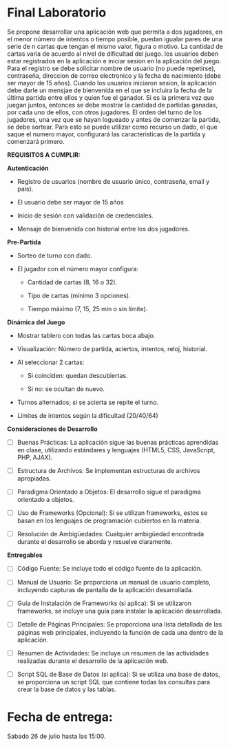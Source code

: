 # Final Laboratorio
Se propone desarrollar una aplicación web que permita a dos jugadores, en el menor número de intentos o tiempo posible, puedan igualar pares de una serie de n cartas que tengan el mismo valor, figura o motivo. La cantidad de cartas varía de acuerdo al nivel de dificultad del juego. los usuarios deben estar registrados en la aplicación e iniciar sesion en la aplicación del juego. Para el registro se debe solicitar nombre de usuario (no puede repetirse), contraseña, direccion de correo electronico y la fecha de nacimiento (debe ser mayor de 15 años).
Cuando los usuarios iniciaron sesion, la aplicación debe darle un mensjae de bienvenida en el que se incluira la fecha de la última partida entre ellos y quien fue el ganador. Si es la primera vez que juegan juntos, entonces se debe mostrar la cantidad de partidas ganadas, por cada uno de ellos, con otros jugadores.
El orden del turno de los jugadores, una vez que se hayan logueado y antes de comenzar la partida, se debe sortear. Para esto se puede utilizar como recurso un dado, el que saque el numero mayor, configurará las caracteristicas de la partida y comenzará primero.

**REQUISITOS A CUMPLIR:**

**Autenticación**

* Registro de usuarios (nombre de usuario único, contraseña, email y país).

* El usuario debe ser mayor de 15 años

* Inicio de sesión con validación de credenciales.

* Mensaje de bienvenida con historial entre los dos jugadores.

**Pre-Partida**

* Sorteo de turno con dado.

* El jugador con el número mayor configura:

  +  Cantidad de cartas (8, 16 o 32).

   + Tipo de cartas (mínimo 3 opciones).

   + Tiempo máximo (7, 15, 25 min o sin límite).


**Dinámica del Juego**

* Mostrar tablero con todas las cartas boca abajo.

* Visualización: Número de partida, aciertos, intentos, reloj, historial.

* Al seleccionar 2 cartas:

   - Si coinciden: quedan descubiertas.

   - Si no: se ocultan de nuevo.

* Turnos alternados; si se acierta se repite el turno.

* Límites de intentos según la dificultad (20/40/64)

**Consideraciones de Desarrollo**

- [ ] Buenas Prácticas: La aplicación sigue las buenas prácticas aprendidas en clase, utilizando estándares y lenguajes (HTML5, CSS, JavaScript, PHP, AJAX).

- [ ] Estructura de Archivos: Se implementan estructuras de archivos apropiadas.

- [ ] Paradigma Orientado a Objetos: El desarrollo sigue el paradigma orientado a objetos.

- [ ] Uso de Frameworks (Opcional): Si se utilizan frameworks, estos se basan en los lenguajes de programación cubiertos en la materia.

 - [ ] Resolución de Ambigüedades: Cualquier ambigüedad encontrada durante el desarrollo se aborda y resuelve claramente.

**Entregables**

- [ ] Código Fuente: Se incluye todo el código fuente de la aplicación.

- [ ] Manual de Usuario: Se proporciona un manual de usuario completo, incluyendo capturas de pantalla de la aplicación desarrollada.

- [ ] Guía de Instalación de Frameworks (si aplica): Si se utilizaron frameworks, se incluye una guía para instalar la aplicación desarrollada.

- [ ] Detalle de Páginas Principales: Se proporciona una lista detallada de las páginas web principales, incluyendo la función de cada una dentro de la aplicación.

- [ ] Resumen de Actividades: Se incluye un resumen de las actividades realizadas durante el desarrollo de la aplicación web.

- [ ] Script SQL de Base de Datos (si aplica): Si se utiliza una base de datos, se proporciona un script SQL que contiene todas las consultas para crear la base de datos y las tablas.

# Fecha de entrega: 
Sabado 26 de julio hasta las 15:00.
